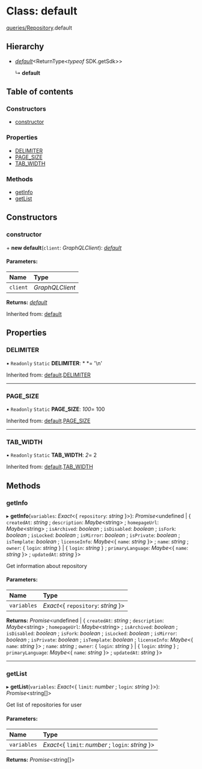 # Class: default

[queries/Repository](../modules/queries_repository.md).default

## Hierarchy

* [*default*](queries_query.default.md)<ReturnType<*typeof* SDK.getSdk\>\>

  ↳ **default**

## Table of contents

### Constructors

- [constructor](queries_repository.default.md#constructor)

### Properties

- [DELIMITER](queries_repository.default.md#delimiter)
- [PAGE\_SIZE](queries_repository.default.md#page_size)
- [TAB\_WIDTH](queries_repository.default.md#tab_width)

### Methods

- [getInfo](queries_repository.default.md#getinfo)
- [getList](queries_repository.default.md#getlist)

## Constructors

### constructor

\+ **new default**(`client`: *GraphQLClient*): [*default*](queries_repository.default.md)

#### Parameters:

Name | Type |
:------ | :------ |
`client` | *GraphQLClient* |

**Returns:** [*default*](queries_repository.default.md)

Inherited from: [default](queries_query.default.md)

## Properties

### DELIMITER

▪ `Readonly` `Static` **DELIMITER**: *
*= '\n'

Inherited from: [default](queries_query.default.md).[DELIMITER](queries_query.default.md#delimiter)

___

### PAGE\_SIZE

▪ `Readonly` `Static` **PAGE\_SIZE**: *100*= 100

Inherited from: [default](queries_query.default.md).[PAGE_SIZE](queries_query.default.md#page_size)

___

### TAB\_WIDTH

▪ `Readonly` `Static` **TAB\_WIDTH**: *2*= 2

Inherited from: [default](queries_query.default.md).[TAB_WIDTH](queries_query.default.md#tab_width)

## Methods

### getInfo

▸ **getInfo**(`variables`: *Exact*<{ `repository`: *string*  }\>): *Promise*<undefined \| { `createdAt`: *string* ; `description`: *Maybe*<string\> ; `homepageUrl`: *Maybe*<string\> ; `isArchived`: *boolean* ; `isDisabled`: *boolean* ; `isFork`: *boolean* ; `isLocked`: *boolean* ; `isMirror`: *boolean* ; `isPrivate`: *boolean* ; `isTemplate`: *boolean* ; `licenseInfo`: *Maybe*<{ `name`: *string*  }\> ; `name`: *string* ; `owner`: { `login`: *string*  } \| { `login`: *string*  } ; `primaryLanguage`: *Maybe*<{ `name`: *string*  }\> ; `updatedAt`: *string*  }\>

Get information about repository

#### Parameters:

Name | Type |
:------ | :------ |
`variables` | *Exact*<{ `repository`: *string*  }\> |

**Returns:** *Promise*<undefined \| { `createdAt`: *string* ; `description`: *Maybe*<string\> ; `homepageUrl`: *Maybe*<string\> ; `isArchived`: *boolean* ; `isDisabled`: *boolean* ; `isFork`: *boolean* ; `isLocked`: *boolean* ; `isMirror`: *boolean* ; `isPrivate`: *boolean* ; `isTemplate`: *boolean* ; `licenseInfo`: *Maybe*<{ `name`: *string*  }\> ; `name`: *string* ; `owner`: { `login`: *string*  } \| { `login`: *string*  } ; `primaryLanguage`: *Maybe*<{ `name`: *string*  }\> ; `updatedAt`: *string*  }\>

___

### getList

▸ **getList**(`variables`: *Exact*<{ `limit`: *number* ; `login`: *string*  }\>): *Promise*<string[]\>

Get list of repositories for user

#### Parameters:

Name | Type |
:------ | :------ |
`variables` | *Exact*<{ `limit`: *number* ; `login`: *string*  }\> |

**Returns:** *Promise*<string[]\>
